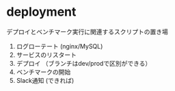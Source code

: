 # deployment

デプロイとベンチマーク実行に関連するスクリプトの置き場

1. ログローテート (nginx/MySQL)
2. サービスのリスタート
3. デプロイ （ブランチはdev/prodで区別ができる）
4. ベンチマークの開始
5. Slack通知 (できれば)